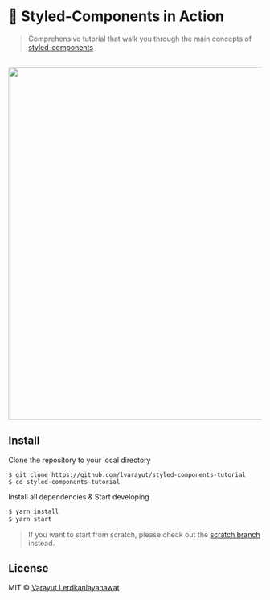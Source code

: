 # 💅 Styled-Components in Action
> Comprehensive tutorial that walk you through the main concepts of [styled-components](https://github.com/styled-components/styled-components)

<div align="center">
  <br>
	<img width="700" src="https://cdn-images-1.medium.com/max/1600/1*DRKBiRWYV4ND1qy35x80cw.png">
</div>

## Install

Clone the repository to your local directory

```
$ git clone https://github.com/lvarayut/styled-components-tutorial
$ cd styled-components-tutorial
```

Install all dependencies & Start developing

```bash
$ yarn install
$ yarn start
```

> If you want to start from scratch, please check out the [scratch branch](https://github.com/lvarayut/styled-components-tutorial/tree/scratch) instead.

## License

MIT © [Varayut Lerdkanlayanawat](https://github.com/lvarayut)
